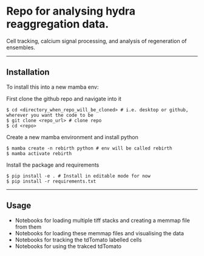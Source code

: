 # Repo for analysing hydra reaggregation data.

Cell tracking, calcium signal processing, and analysis of regeneration of
ensembles.

---

## Installation

To install this into a new mamba env:

First clone the github repo and navigate into it 
```
$ cd <directory_when_repo_will_be_cloned> # i.e. desktop or github, wherever you want the code to be
$ git clone <repo_url> # clone repo
$ cd <repo>
```

Create a new mamba environment and install python
```
$ mamba create -n rebirth python # env will be called rebirth
$ mamba activate rebirth
```

Install the package and requirements
```
$ pip install -e . # Install in editable mode for now
$ pip install -r requirements.txt
```

---

## Usage

- Notebooks for loading multiple tiff stacks and creating a memmap file from them
- Notebooks for loading these memmap files and visualising the data
- Notebooks for tracking the tdTomato labelled cells
- Notebooks for using the trakced tdTomato